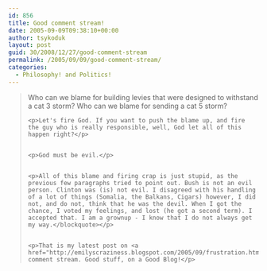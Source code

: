 ```yaml
---
id: 856
title: Good comment stream!
date: 2005-09-09T09:38:10+00:00
author: tsykoduk
layout: post
guid: 30/2008/12/27/good-comment-stream
permalink: /2005/09/09/good-comment-stream/
categories:
  - Philosophy! and Politics!
---
```

<blockquote> Who can we blame for building levies that were designed to withstand a cat 3 storm? Who can we blame for sending a cat 5 storm?

	<p>Let's fire God. If you want to push the blame up, and fire the guy who is really responsible, well, God let all of this happen right?</p>


	<p>God must be evil.</p>


	<p>All of this blame and firing crap is just stupid, as the previous few paragraphs tried to point out. Bush is not an evil person. Clinton was (is) not evil. I disagreed with his handling of a lot of things (Somalia, the Balkans, Cigars) however, I did not, and do not, think that he was the devil. When I got the chance, I voted my feelings, and lost (he got a second term). I accepted that. I am a grownup - I know that I do not always get my way.</blockquote></p>


	<p>That is my latest post on <a href="http://emilyscraziness.blogspot.com/2005/09/frustration.html">this</a> comment stream. Good stuff, on a Good Blog!</p>